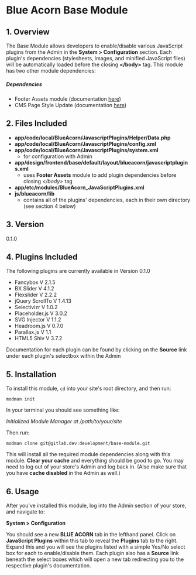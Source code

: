 # Blue Acorn Base Module

## 1. Overview
The Base Module allows developers to enable/disable various JavaScript plugins from the Admin in the **System > Configuration** section. Each plugin's dependencies (stylesheets, images, and minified JavaScript files) will be automatically loaded before the closing **&lt;/body&gt;** tag. This module has two other module dependencies:

##### Dependencies
* Footer Assets module (documentation [here](http://gitlab.dev/development/footer-assets/tree/master))
* CMS Page Style Update (documentation [here](http://gitlab.dev/development/cms-page-style-update/tree/master))



## 2. Files Included
* **app/code/local/BlueAcorn/JavascriptPlugins/Helper/Data.php**
* **app/code/local/BlueAcorn/JavascriptPlugins/config.xml**
* **app/code/local/BlueAcorn/JavascriptPlugins/system.xml**
	* for configuration with Admin
* **app/design/frontend/base/default/layout/blueacorn/javascriptplugins.xml**
	* uses **Footer Assets** module to add plugin dependencies before closing *&lt;/body&gt;* tag
* **app/etc/modules/BlueAcorn_JavaScriptPlugins.xml**
* **js/blueacorn/lib**
	* contains all of the plugins' dependencies, each in their own directory (see section 4 below)



## 3. Version
0.1.0



## 4. Plugins Included
The following plugins are currently available in Version 0.1.0

* Fancybox V 2.1.5
* BX Slider V 4.1.2
* Flexslider V 2.2.2
* jQuery ScrollTo V 1.4.13
* Selectivizr V 1.0.2
* Placeholder.js V 3.0.2
* SVG Injector V 1.1.2
* Headroom.js V 0.7.0
* Parallax.js V 1.1
* HTML5 Shiv V 3.7.2

Documentation for each plugin can be found by clicking on the **Source** link under each plugin's selectbox within the Admin


## 5. Installation
To install this module, `cd` into your site's root directory, and then run:

`modman init`

In your terminal you should see something like:

*Initialized Module Manager at /path/to/your/site*

Then run:

`modman clone git@gitlab.dev:development/base-module.git`

This will install all the required module dependencies along with this module. **Clear your cache** and everything should be good to go. You may need to log out of your store's Admin and log back in. (Also make sure that you have **cache disabled** in the Admin as well.)


## 6. Usage
After you've installed this module, log into the Admin section of your store, and navigate to: 

**System > Configuration**

You should see a new **BLUE ACORN** tab in the lefthand panel. Click on **JavaScript Plugins** within this tab to reveal the **Plugins** tab to the right. Expand this and you will see the plugins listed with a simple Yes/No select box for each to enable/disable them. Each plugin also has a **Source** link beneath the select boxes which will open a new tab redirecting you to the respective plugin's documentation.
